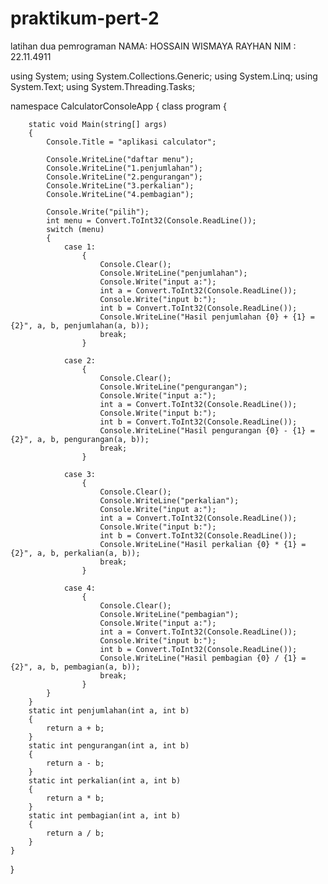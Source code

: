 # praktikum-pert-2
latihan dua pemrograman
NAMA: HOSSAIN WISMAYA RAYHAN
NIM : 22.11.4911

using System;
using System.Collections.Generic;
using System.Linq;
using System.Text;
using System.Threading.Tasks;

namespace CalculatorConsoleApp
{
    class program
    {

        static void Main(string[] args)
        {
            Console.Title = "aplikasi calculator";

            Console.WriteLine("daftar menu");
            Console.WriteLine("1.penjumlahan");
            Console.WriteLine("2.pengurangan");
            Console.WriteLine("3.perkalian");
            Console.WriteLine("4.pembagian");

            Console.Write("pilih");
            int menu = Convert.ToInt32(Console.ReadLine());
            switch (menu)
            {
                case 1:
                    {
                        Console.Clear();
                        Console.WriteLine("penjumlahan");
                        Console.Write("input a:");
                        int a = Convert.ToInt32(Console.ReadLine());
                        Console.Write("input b:");
                        int b = Convert.ToInt32(Console.ReadLine());
                        Console.WriteLine("Hasil penjumlahan {0} + {1} = {2}", a, b, penjumlahan(a, b));
                        break;
                    }

                case 2:
                    {
                        Console.Clear();
                        Console.WriteLine("pengurangan");
                        Console.Write("input a:");
                        int a = Convert.ToInt32(Console.ReadLine());
                        Console.Write("input b:");
                        int b = Convert.ToInt32(Console.ReadLine());
                        Console.WriteLine("Hasil pengurangan {0} - {1} = {2}", a, b, pengurangan(a, b));
                        break;
                    }

                case 3:
                    {
                        Console.Clear();
                        Console.WriteLine("perkalian");
                        Console.Write("input a:");
                        int a = Convert.ToInt32(Console.ReadLine());
                        Console.Write("input b:");
                        int b = Convert.ToInt32(Console.ReadLine());
                        Console.WriteLine("Hasil perkalian {0} * {1} = {2}", a, b, perkalian(a, b));
                        break;
                    }

                case 4:
                    {
                        Console.Clear();
                        Console.WriteLine("pembagian");
                        Console.Write("input a:");
                        int a = Convert.ToInt32(Console.ReadLine());
                        Console.Write("input b:");
                        int b = Convert.ToInt32(Console.ReadLine());
                        Console.WriteLine("Hasil pembagian {0} / {1} = {2}", a, b, pembagian(a, b));
                        break;
                    }
            }
        }
        static int penjumlahan(int a, int b)
        {
            return a + b;
        }
        static int pengurangan(int a, int b)
        {
            return a - b;
        }
        static int perkalian(int a, int b)
        {
            return a * b;
        }
        static int pembagian(int a, int b)
        {
            return a / b;
        }
    }
}

